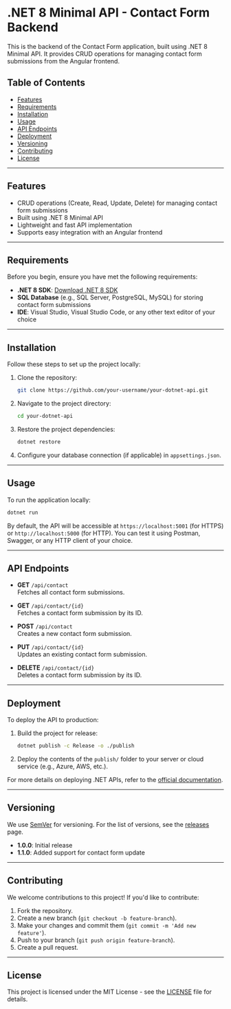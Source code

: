
# .NET 8 Minimal API - Contact Form Backend

This is the backend of the Contact Form application, built using .NET 8 Minimal API. It provides CRUD operations for managing contact form submissions from the Angular frontend.

## Table of Contents

- [Features](#features)
- [Requirements](#requirements)
- [Installation](#installation)
- [Usage](#usage)
- [API Endpoints](#api-endpoints)
- [Deployment](#deployment)
- [Versioning](#versioning)
- [Contributing](#contributing)
- [License](#license)

---

## Features

- CRUD operations (Create, Read, Update, Delete) for managing contact form submissions
- Built using .NET 8 Minimal API
- Lightweight and fast API implementation
- Supports easy integration with an Angular frontend

---

## Requirements

Before you begin, ensure you have met the following requirements:

- **.NET 8 SDK**: [Download .NET 8 SDK](https://dotnet.microsoft.com/download/dotnet/8.0)
- **SQL Database** (e.g., SQL Server, PostgreSQL, MySQL) for storing contact form submissions
- **IDE**: Visual Studio, Visual Studio Code, or any other text editor of your choice

---

## Installation

Follow these steps to set up the project locally:

1. Clone the repository:
   ```bash
   git clone https://github.com/your-username/your-dotnet-api.git
   ```

2. Navigate to the project directory:
   ```bash
   cd your-dotnet-api
   ```

3. Restore the project dependencies:
   ```bash
   dotnet restore
   ```

4. Configure your database connection (if applicable) in `appsettings.json`.

---

## Usage

To run the application locally:

```bash
dotnet run
```

By default, the API will be accessible at `https://localhost:5001` (for HTTPS) or `http://localhost:5000` (for HTTP). You can test it using Postman, Swagger, or any HTTP client of your choice.

---

## API Endpoints

- **GET** `/api/contact`  
  Fetches all contact form submissions.

- **GET** `/api/contact/{id}`  
  Fetches a contact form submission by its ID.

- **POST** `/api/contact`  
  Creates a new contact form submission.

- **PUT** `/api/contact/{id}`  
  Updates an existing contact form submission.

- **DELETE** `/api/contact/{id}`  
  Deletes a contact form submission by its ID.

---

## Deployment

To deploy the API to production:

1. Build the project for release:
   ```bash
   dotnet publish -c Release -o ./publish
   ```

2. Deploy the contents of the `publish/` folder to your server or cloud service (e.g., Azure, AWS, etc.).

For more details on deploying .NET APIs, refer to the [official documentation](https://learn.microsoft.com/en-us/aspnet/core/host-and-deploy/?view=aspnetcore-8.0).

---

## Versioning

We use [SemVer](https://semver.org/) for versioning. For the list of versions, see the [releases](https://github.com/your-username/your-dotnet-api/releases) page.

- **1.0.0**: Initial release
- **1.1.0**: Added support for contact form update

---

## Contributing

We welcome contributions to this project! If you'd like to contribute:

1. Fork the repository.
2. Create a new branch (`git checkout -b feature-branch`).
3. Make your changes and commit them (`git commit -m 'Add new feature'`).
4. Push to your branch (`git push origin feature-branch`).
5. Create a pull request.

---

## License

This project is licensed under the MIT License - see the [LICENSE](LICENSE) file for details.

